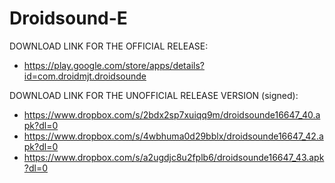 Droidsound-E 
============

DOWNLOAD LINK FOR THE OFFICIAL RELEASE:

* https://play.google.com/store/apps/details?id=com.droidmjt.droidsounde

DOWNLOAD LINK FOR THE UNOFFICIAL RELEASE VERSION (signed):

* https://www.dropbox.com/s/2bdx2sp7xuiqq9m/droidsounde16647_40.apk?dl=0
* https://www.dropbox.com/s/4wbhuma0d29bblx/droidsounde16647_42.apk?dl=0
* https://www.dropbox.com/s/a2ugdjc8u2fplb6/droidsounde16647_43.apk?dl=0
